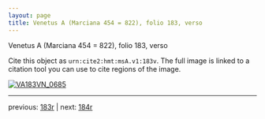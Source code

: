 ```yaml
---
layout: page
title: Venetus A (Marciana 454 = 822), folio 183, verso
---
```


Venetus A (Marciana 454 = 822), folio 183, verso

Cite this object as `urn:cite2:hmt:msA.v1:183v`.  The full image is linked to a citation tool you can use to cite regions of the image.

[![VA183VN_0685](http://www.homermultitext.org/iipsrv?IIIF=/project/homer/pyramidal/deepzoom/hmt/vaimg/2017a/VA183VN_0685.tif/full/800,/0/default.jpg)](http://www.homermultitext.org/ict2/?urn=urn:cite2:hmt:vaimg.2017a:VA183VN_0685) 

---

previous:  [183r](../183r/) | next: [184r](../184r/)